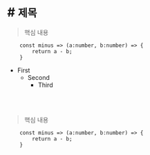 
# #  `제목`
> 핵심 내용


```
    const minus => (a:number, b:number) => {
        return a - b;
    }
```

* First
    * Second
        * Third

<br/>
<br/>

> 핵심 내용


```
    const minus => (a:number, b:number) => {
        return a - b;
    }
```


